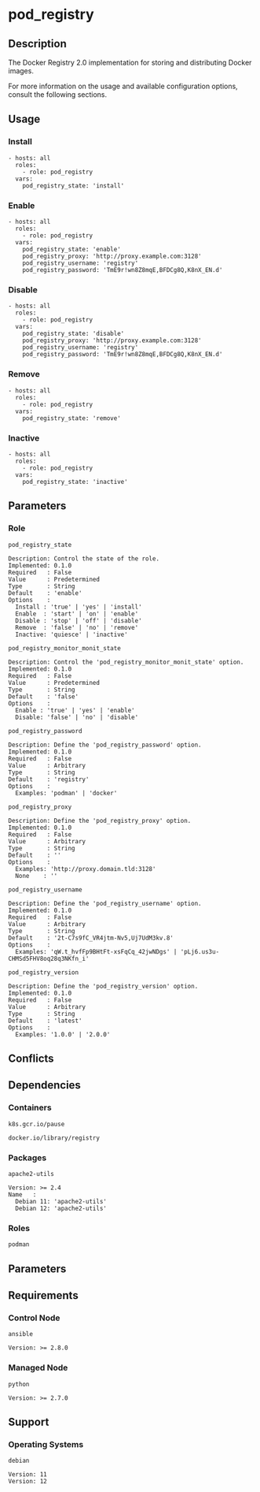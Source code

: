 # pod_registry

## Description

The Docker Registry 2.0 implementation for storing and distributing Docker
images.

For more information on the usage and available configuration options,
consult the following sections.

## Usage

### Install

```
- hosts: all
  roles:
    - role: pod_registry
  vars:
    pod_registry_state: 'install'
```

### Enable

```
- hosts: all
  roles:
    - role: pod_registry
  vars:
    pod_registry_state: 'enable'
    pod_registry_proxy: 'http://proxy.example.com:3128'
    pod_registry_username: 'registry'
    pod_registry_password: 'TmE9r!wn8Z8mqE,BFDCg8Q,K8nX_EN.d'
```

### Disable

```
- hosts: all
  roles:
    - role: pod_registry
  vars:
    pod_registry_state: 'disable'
    pod_registry_proxy: 'http://proxy.example.com:3128'
    pod_registry_username: 'registry'
    pod_registry_password: 'TmE9r!wn8Z8mqE,BFDCg8Q,K8nX_EN.d'
```

### Remove

```
- hosts: all
  roles:
    - role: pod_registry
  vars:
    pod_registry_state: 'remove'
```

### Inactive

```
- hosts: all
  roles:
    - role: pod_registry
  vars:
    pod_registry_state: 'inactive'
```

## Parameters

### Role

`pod_registry_state`

    Description: Control the state of the role.
    Implemented: 0.1.0
    Required   : False
    Value      : Predetermined
    Type       : String
    Default    : 'enable'
    Options    :
      Install : 'true' | 'yes' | 'install'
      Enable  : 'start' | 'on' | 'enable'
      Disable : 'stop' | 'off' | 'disable'
      Remove  : 'false' | 'no' | 'remove'
      Inactive: 'quiesce' | 'inactive'

`pod_registry_monitor_monit_state`

    Description: Control the 'pod_registry_monitor_monit_state' option.
    Implemented: 0.1.0
    Required   : False
    Value      : Predetermined
    Type       : String
    Default    : 'false'
    Options    :
      Enable : 'true' | 'yes' | 'enable'
      Disable: 'false' | 'no' | 'disable'

`pod_registry_password`

    Description: Define the 'pod_registry_password' option.
    Implemented: 0.1.0
    Required   : False
    Value      : Arbitrary
    Type       : String
    Default    : 'registry'
    Options    :
      Examples: 'podman' | 'docker'

`pod_registry_proxy`

    Description: Define the 'pod_registry_proxy' option.
    Implemented: 0.1.0
    Required   : False
    Value      : Arbitrary
    Type       : String
    Default    : ''
    Options    :
      Examples: 'http://proxy.domain.tld:3128'
      None    : ''

`pod_registry_username`

    Description: Define the 'pod_registry_username' option.
    Implemented: 0.1.0
    Required   : False
    Value      : Arbitrary
    Type       : String
    Default    : '2t-C7s9fC_VR4jtm-Nv5,Uj7UdM3kv.8'
    Options    :
      Examples: 'qW.t_hvfFp9BHtFt-xsFqCq_42jwNDgs' | 'pLj6.us3u-CHMSd5FHV8oq28q3NKfn_i'

`pod_registry_version`

    Description: Define the 'pod_registry_version' option.
    Implemented: 0.1.0
    Required   : False
    Value      : Arbitrary
    Type       : String
    Default    : 'latest'
    Options    :
      Examples: '1.0.0' | '2.0.0'

## Conflicts

## Dependencies

### Containers

`k8s.gcr.io/pause`

`docker.io/library/registry`

### Packages

`apache2-utils`

    Version: >= 2.4
    Name   :
      Debian 11: 'apache2-utils'
      Debian 12: 'apache2-utils'

### Roles

`podman`

## Parameters

## Requirements

### Control Node

`ansible`

    Version: >= 2.8.0

### Managed Node

`python`

    Version: >= 2.7.0

## Support

### Operating Systems

`debian`

    Version: 11
    Version: 12
